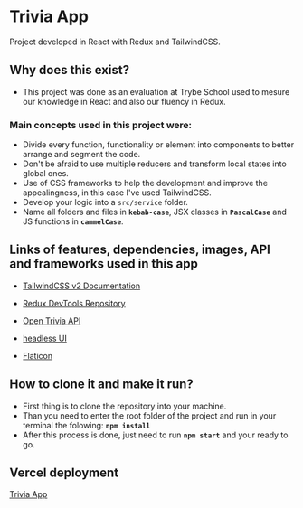 # Trivia App
Project developed in React with Redux and TailwindCSS.

## Why does this exist?
- This project was done as an evaluation at Trybe School used to mesure our knowledge in React and also our fluency in Redux.

### Main concepts used in this project were:
- Divide every function, functionality or element into components to better arrange and segment the code.
- Don't be afraid to use multiple reducers and transform local states into global ones.
- Use of CSS frameworks to help the development and improve the appealingness, in this case I've used TailwindCSS.
- Develop your logic into a ```src/service``` folder.
- Name all folders and files in __```kebab-case```__, JSX classes in __```PascalCase```__ and JS functions in __```cammelCase```__.


## Links of features, dependencies, images, API and frameworks used in this app

- [TailwindCSS v2 Documentation](https://v2.tailwindcss.com/docs)

- [Redux DevTools Repository](https://github.com/reduxjs/redux-devtools)

- [Open Trivia API](https://opentdb.com/api_config.php)

- [headless UI](https://headlessui.dev/)

- [Flaticon](https://www.flaticon.com/)


## How to clone it and make it run?

- First thing is to clone the repository into your machine.
- Than you need to enter the root folder of the project and run in your terminal the folowing: **```npm install```**
- After this process is done, just need to run **```npm start```** and your ready to go.

## Vercel deployment

[Trivia App](https://trivia-app-gilt.vercel.app/)